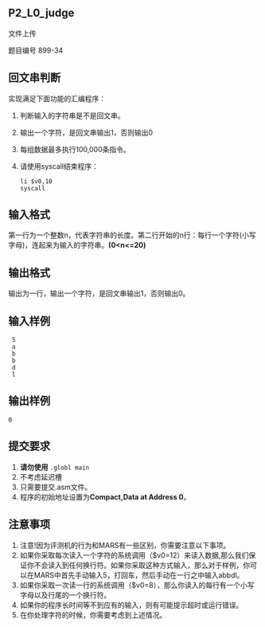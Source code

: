 ## P2_L0_judge

文件上传

题目编号 899-34

## 回文串判断

实现满足下面功能的汇编程序：

1. 判断输入的字符串是不是回文串。

2. 输出一个字符，是回文串输出1，否则输出0

3. 每组数据最多执行100,000条指令。

4. 请使用syscall结束程序：

   ```none
   li $v0,10
   syscall
   ```

## 输入格式

第一行为一个整数n，代表字符串的长度。第二行开始的n行：每行一个字符(小写字母)，连起来为输入的字符串。**(0<n<=20)**

## 输出格式

输出为一行，输出一个字符，是回文串输出1，否则输出0。

## 输入样例

```
 5
 a
 b
 b
 d
 l
```

## 输出样例

```
0
```

## 提交要求

1. **请勿使用** `.globl main`
2. 不考虑延迟槽
3. 只需要提交.asm文件。
4. 程序的初始地址设置为**Compact,Data at Address 0**。

## 注意事项

1. 注意!因为评测机的行为和MARS有一些区别，你需要注意以下事项。
2. 如果你采取每次读入一个字符的系统调用（$v0=12）来读入数据,那么我们保证你不会读入到任何换行符。如果你采取这种方式输入，那么对于样例，你可以在MARS中首先手动输入5，打回车，然后手动在一行之中输入abbdl。
3. 如果你采取一次读一行的系统调用（$v0=8），那么你读入的每行有一个小写字母以及行尾的一个换行符。
4. 如果你的程序长时间等不到应有的输入，则有可能提示超时或运行错误。
5. 在你处理字符的时候，你需要考虑到上述情况。